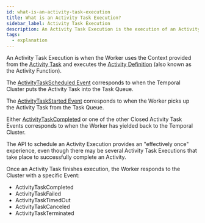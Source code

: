 ```yaml
---
id: what-is-an-activity-task-execution
title: What is an Activity Task Execution?
sidebar_label: Activity Task Execution
description: An Activity Task Execution is the execution of an Activity Type.
tags:
  - explanation
---
```


An Activity Task Execution is when the Worker uses the Context provided from the [Activity Task](/concepts/what-is-an-activity-task) and executes the [Activity Definition](/concepts/what-is-an-activity-definition) (also known as the Activity Function).

The [ActivityTaskScheduled Event](/concepts/what-is-an-event#activitytaskscheduled) corresponds to when the Temporal Cluster puts the Activity Task into the Task Queue.

The [ActivityTaskStarted Event](/concepts/what-is-an-event#activitytaskstarted) corresponds to when the Worker picks up the Activity Task from the Task Queue.

Either [ActivityTaskCompleted](/concepts/what-is-an-event#activitytaskcompleted) or one of the other Closed Activity Task Events corresponds to when the Worker has yielded back to the Temporal Cluster.

The API to schedule an Activity Execution provides an "effectively once" experience, even though there may be several Activity Task Executions that take place to successfully complete an Activity.

Once an Activity Task finishes execution, the Worker responds to the Cluster with a specific Event:

- ActivityTaskCompleted
- ActivityTaskFailed
- ActivityTaskTimedOut
- ActivityTaskCanceled
- ActivityTaskTerminated
